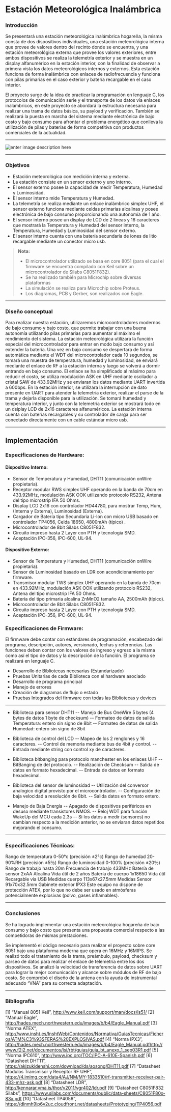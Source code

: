 Estación Meteorológica Inalámbrica
=============================

### Introducción
 
Se presentará una estación meteorológica inalámbrica hogareña, la misma consta de dos dispositivos individuales, una estación meteorológica interna que provee de valores dentro del recinto donde se encuentra, y una estación meteorológica externa que provee los valores exteriores, entre ambos dispositivos se realiza la telemetría exterior y se muestra en un display alfanumérico en la estación interior, con la finalidad de observar a primera vista los datos meteorológicos internos y externos.
Esta estación funciona de forma inalámbrica con enlaces de radiofrecuencia y funciona con pilas primarias en el caso exterior y batería recargable en el caso interior.

El proyecto surge de la idea de practicar la programación en lenguaje C, los protocolos de comunicación serie y el transporte de los datos vía enlaces inalambricos, en este proyecto se abordará la estructura necesaria para realizar una trama de datos básica, su payload y verificación.
También se realizará la puesta en marcha del sistema mediante electrónica de bajo costo y bajo consumo para afrontar el problema energético que conlleva la utilización de pilas y baterías de forma competitiva con productos comerciales de la actualidad.

----------
![enter image description here](https://raw.githubusercontent.com/electgpl/estmet/master/documentos/Estacion%20Meteorologica%20Blur.png)

----------

### Objetivos
 
- Estación meteorológica con medición interna y externa.
- La estación consiste en un sensor externo y uno interno. 
- El sensor externo posee la capacidad de medir Temperatura, Humedad y Luminosidad. 
- El sensor interno mide Temperatura y Humedad. 
- La telemetría se realiza mediante un enlace inalámbrico simplex UHF, el sensor externo funciona mediante celdas primarias alcalinas y posee electrónica de bajo consumo proporcionando una autonomía de 1 año.
- El sensor interno posee un display de LCD de 2 lineas y 16 caracteres que mostrará la Temperatura y Humedad del sensor interno, la Temperatura, Humedad y Luminosidad del sensor externo.
- El sensor interno cuenta con una batería secundaria de iones de litio recargable mediante un conector micro usb.


> **Nota:**
> - El microcontrolador utilizado se basa en core 8051 (para el cual el firmware se encuentra compilado con Keil sobre un microcontrolador de Silabs C8051F832).
> - Se ha realizado también para Microchip sobre diversas plataformas
> - La simulación se realiza para Microchip sobre Proteus.
> - Los diagramas, PCB y Gerber, son realizados con Eagle.

----------

### Diseño conceptual
 
Para realizar nuestra estación, utilizaremos microcontroladores modernos de bajo consumo y bajo costo, que permite trabajar con una buena autonomía utilizando pilas primarias para aumentar al máximo el rendimiento del sistema.
La estación meteorológica utilizara la función especial del microcontrolador para entrar en modo bajo consumo y así extender la batería.
Una vez en bajo consumo se despertara de forma automática mediante el WDT del microcontrolador cada 10 segundos, se tomará una muestra de temperatura, humedad y luminosidad, se enviará mediante el enlace de RF a la estación interna y luego se volverá a dormir entrando en bajo consumo.
El enlace se ha simplificado al máximo para reducir el costo, se utiliza modulación ASK en UHF mediante oscilador a cristal SAW de 433.92MHz y se enviaran los datos mediante UART invertida a 600bps.
En la estación interior, se utilizara la interrupción de dato presente en UART para atender la telemetría exterior, realizar el parse de la trama y dejarla disponible para la utilización.
Se tomará humedad y temperatura interior, y junto con la telemetría exterior se mostrará todo en un dsiplay LCD de 2x16 caracteres alfanuméricos.
La estación interna cuenta con baterías recargables y su controlador de carga para ser conectado directamente con un cable estándar micro usb.

----------
## Implementación
### Especificaciones de Hardware:
#### Dispositivo Interno:
- Sensor de Temperatura y Humedad, DHT11 (comunicación onWire propietaria).
- Receptor modular RWS simplex UHF operando en la banda de 70cm en 433.92MHz, modulación ASK OOK utilizando protocolo RS232, Antena del tipo microstrip IFA 50 Ohms.
- Display LCD 2x16 con controlador HD44780, para mostrar Temp, Hum, (Interna y Externa), Luminosidad (Externa).
- Cargador de Batería tipo Secundaria Li-Ion con micro USB basado en controlador TP4056, Celda 18650, 4800mAh (típico) .
- Microcontrolador de 8bit Silabs C8051F832.
- Circuito impreso hasta 2 Layer con PTH y tecnologia SMD. 
- Aceptación IPC-356, IPC-600, UL-94.

#### Dispositivo Externo:
- Sensor de Temperatura y Humedad, DHT11 (comunicación onWire propietaria).
- Sensor de Luminosidad basado en LDR con acondicionamiento por firmware.
- Transmisor modular TWS simplex UHF operando en la banda de 70cm en 433.92MHz, modulación ASK OOK utilizando protocolo RS232, Antena del tipo microstrip IFA 50 Ohms.
- Batería del tipo primaria alcalina ZnMnO2 tamaño AA, 2500mAh (típico).
- Microcontrolador de 8bit Silabs C8051F832.
- Circuito impreso hasta 2 Layer con PTH y tecnologia SMD. 
- Aceptación IPC-356, IPC-600, UL-94.

### Especificaciones de Firmware:
El firmware debe contar con estándares de programación, encabezado del programa, descripción, autores, versionado, fechas y referencias.
Las funciones deben contar con los valores de ingreso y egreso a la misma como así el tipo de datos y la descripción de la función.
El programa se realizará en lenguaje C.

- Desarrollo de Bibliotecas necesarias (Estandarizado)
- Pruebas Unitarias de cada Biblioteca con el hardware asociado
- Desarrollo de programa principal
- Manejo de errores
- Creación de diagramas de flujo o estado
- Pruebas Integrados del firmware con todas las Bibliotecas y devices

-------
- Biblioteca para sensor DHT11
-- Manejo de Bus OneWire 5 bytes (4 bytes de datos 1 byte de checksum)
-- Formateo de datos de salida Temperatura: entero sin signo de 8bit
-- Formateo de datos de salida Humedad: entero sin signo de 8bit

- Biblioteca de control del LCD
-- Mapeo de los 2 renglones y 16 caracteres.
-- Control de memoria mediante bus de 4bit y control.
-- Entrada mediante string con control xy de caracteres.

- Biblioteca bitbanging para protocolo manchester en los enlaces UHF
-- BitBanging de del protocolo.
-- Realización de Checksum
-- Salida de datos en formato hexadecimal.
-- Entrada de datos en formato hexadecimal.

- Biblioteca del sensor de luminosidad
-- Utilización del conversor analogico digital provisto por el microcontrolador.
-- Configuración de baja velocidad a resolución de 8bit.
-- Salida datos en formato entero.
- Manejo de Baja Energía
-- Apagado de dispositivos periféricos en desuso mediante transistores NMOS.
-- Reloj WDT para función WakeUp del MCU cada 2.3s
-- Si los datos a medir (sensores) no cambian respecto a la medición anterior, no se enviaran datos repetidos mejorando el consumo.

--------

### Especificaciones Técnicas:

Rango de temperatura 0-50°c (precisión ±2°c) 
Rango de humedad 20-90%RH (precisión ±5％) 
Rango de luminosidad 0-100% (precisión ±20％)    
Rango de trabajo hasta 20m Frecuencia de trabajo 433MHz 
Batería de sensor 2xAA Alcalina 
Vida útil de 2 años 
Batería de cuerpo 1x18650
Vida útil Recargable via USB 
Medidas cuerpo 113x67x27.5mm 
Medidas Sensor 91x70x32.5mm 
Gabinete exterior IPX3 
Este equipo no dispone de protección ATEX, por lo que no debe ser usado en atmósferas potencialmente explosivas (polvo, gases inflamables).

--------

### Conclusiones
 
Se ha logrado implementar una estación meteorológica hogareña de bajo consumo y bajo costo que presenta una propuesta comercial respecto a las competidoras de mismas prestaciones.

Se implementó el código necesario para realizar el proyecto sobre core 8051 bajo una plataforma moderna que opera en 16MHz y 16MIPS.
Se realizó todo el tratamiento de la trama, preámbulo, payload, checksum y parseo de datos para realizar el enlace de telemetría entre los dos dispositivos.
Se analizó la velocidad de transferencia de datos sobre UART para lograr la mejor comunicación y alcance sobre módulos de RF de bajo costo.
Se comprobó el diseño de la antena con la ayuda de instrumental adecuado “VNA” para su correcta adaptación.

--------

### Bibliografía
 
[1] “Manual 8051 Keil”, 
http://www.keil.com/support/man/docs/is51/
[2] “Manual Eagle”, 
http://hades.mech.northwestern.edu/images/b/b4/Eagle_Manual.pdf
[3] “Norma ATEX”, 
http://www.insht.es/InshtWeb/Contenidos/Normativa/GuiasTecnicas/Ficheros/ATM%C3%93SFERAS%20EXPLOSIVAS.pdf
[4] “Norma IPX3”, 
http://hades.mech.northwestern.edu/images/b/b4/Eagle_Manual.pdfhttp://www.f2i2.net/documentos/lsi/rbt/guias/guia_bt_anexo_1_sep03R1.pdf
[5] “Norma IPC610”, 
http://www.ipc.org/TOC/IPC-A-610E-Spanish.pdf
[6] “Datasheet DHT11”, 
https://akizukidenshi.com/download/ds/aosong/DHT11.pdf
[7] “Datasheet Modulos Transmisor y Receptor RF UHF”, https://4.imimg.com/data4/AJ/NM/MY-1833510/rf-transmitter-receiver-pair-433-mhz-ask.pdf
[8] “Datasheet LDR”, 
http://kennarar.vma.is/thor/v2011/vgr402/ldr.pdf
[9] “Datasheet C8051F832 Silabs”, https://www.silabs.com/documents/public/data-sheets/C8051F80x-83x.pdf
[10] “Datasheet TP4056”, https://dlnmh9ip6v2uc.cloudfront.net/datasheets/Prototyping/TP4056.pdf

